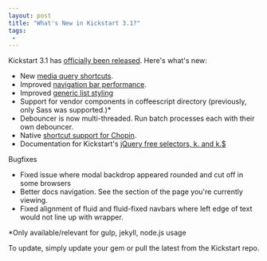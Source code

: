 ```yaml
---
layout: post
title: "What's New in Kickstart 3.1?"
tags:
 -
---
```


Kickstart 3.1 has [officially been released](http://getkickstart.com). Here's what's new:

- New [media query shortcuts](http://getkickstart.com/docs/3.x/grid/#media-query-shortcuts).
- Improved [navigation bar performance](http://getkickstart.com/docs/3.x/ui/navigation/).
- Improved [generic list styling](http://getkickstart.com/docs/3.x/ui/typography/#lists)
- Support for vendor components in coffeescript directory (previously, only Sass was supported.)*
- Debouncer is now multi-threaded. Run batch processes each with their own debouncer.
- Native [shortcut support for Chopin](http://getkickstart.com/docs/3.x/ui/#chopin-shortcuts).
- Documentation for Kickstart's [jQuery free selectors, k$.$ and k$.$$](http://getkickstart.com/docs/3.x/functions/element-selector/)

Bugfixes

- Fixed issue where modal backdrop appeared rounded and cut off in some browsers
- Better docs navigation. See the section of the page you're currently viewing.
- Fixed alignment of fluid and fluid-fixed navbars where left edge of text would not line up with wrapper.

*Only available/relevant for gulp, jekyll, node.js usage

To update, simply update your gem or pull the latest from the Kickstart repo.
